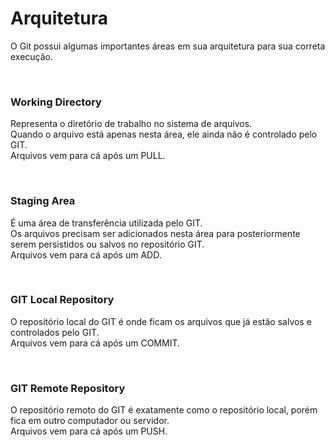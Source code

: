# Arquitetura

O Git possui algumas importantes áreas em sua arquitetura para sua correta execução. 

<br />

### **Working Directory**
Representa o diretório de trabalho no sistema de arquivos. <br />
Quando o arquivo está apenas nesta área, ele ainda não é controlado pelo GIT. <br />
Arquivos vem para cá após um PULL.

<br />

### **Staging Area**
É uma área de transferência utilizada pelo GIT. <br />
Os arquivos precisam ser adicionados nesta área para posteriormente serem persistidos ou salvos no repositório GIT. <br />
Arquivos vem para cá após um ADD.

<br />

### **GIT Local Repository**
O repositório local do GIT é onde ficam os arquivos que já estão salvos e controlados pelo GIT. <br />
Arquivos vem para cá após um COMMIT.

<br />

### **GIT Remote Repository**
O repositório remoto do GIT é exatamente como o repositório local, porém fica em outro computador ou servidor. <br />
Arquivos vem para cá após um PUSH.

<br />
